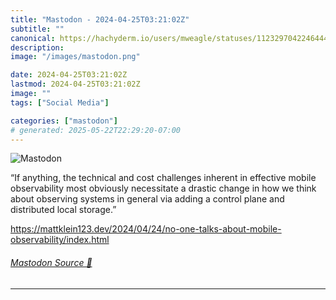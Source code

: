 ```yaml
---
title: "Mastodon - 2024-04-25T03:21:02Z"
subtitle: ""
canonical: https://hachyderm.io/users/mweagle/statuses/112329704224644425
description:
image: "/images/mastodon.png"

date: 2024-04-25T03:21:02Z
lastmod: 2024-04-25T03:21:02Z
image: ""
tags: ["Social Media"]

categories: ["mastodon"]
# generated: 2025-05-22T22:29:20-07:00
---
```

![Mastodon](/images/mastodon.png)

<p>“If anything, the technical and cost challenges inherent in effective mobile observability most obviously necessitate a drastic change in how we think about observing systems in general via adding a control plane and distributed local storage.”</p><p><a href="https://mattklein123.dev/2024/04/24/no-one-talks-about-mobile-observability/index.html" target="_blank" rel="nofollow noopener noreferrer" translate="no"><span class="invisible">https://</span><span class="ellipsis">mattklein123.dev/2024/04/24/no</span><span class="invisible">-one-talks-about-mobile-observability/index.html</span></a></p>


###### [Mastodon Source 🐘](https://hachyderm.io/@mweagle/112329704224644425)

___
